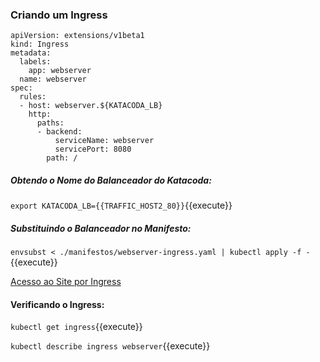 
### Criando um Ingress

```
apiVersion: extensions/v1beta1
kind: Ingress
metadata:
  labels:
    app: webserver
  name: webserver
spec:
  rules:
  - host: webserver.${KATACODA_LB}
    http:
      paths:
      - backend:
          serviceName: webserver
          servicePort: 8080
        path: /
```

##### Obtendo o Nome do Balanceador do Katacoda:
`export KATACODA_LB={{TRAFFIC_HOST2_80}}`{{execute}}

##### Substituindo o Balanceador no Manifesto:
`envsubst < ./manifestos/webserver-ingress.yaml | kubectl apply -f -`{{execute}}

[Acesso ao Site por Ingress](webserver.{{TRAFFIC_HOST2_80}})

#### Verificando o Ingress:

`kubectl get ingress`{{execute}}

`kubectl describe ingress webserver`{{execute}}
